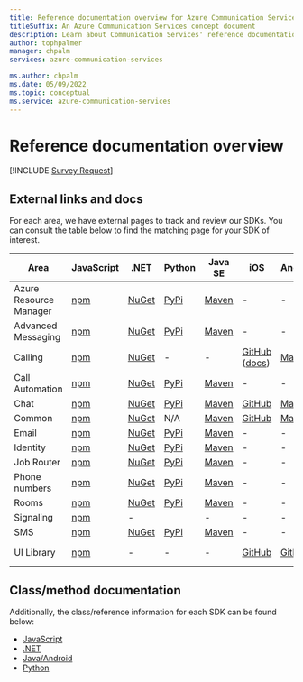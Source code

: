 ```yaml
---
title: Reference documentation overview for Azure Communication Services
titleSuffix: An Azure Communication Services concept document
description: Learn about Communication Services' reference documentation.
author: tophpalmer
manager: chpalm
services: azure-communication-services

ms.author: chpalm
ms.date: 05/09/2022
ms.topic: conceptual
ms.service: azure-communication-services
---
```

<!-- Please keep this table synced with: https://github.com/Azure/Communication/blob/master/README.md -->

# Reference documentation overview

[!INCLUDE [Survey Request](../includes/survey-request.md)]
## External links and docs

For each area, we have external pages to track and review our SDKs. You can consult the table below to find the matching page for your SDK of interest.

| Area                   | JavaScript                                                                | .NET                                                                              | Python                                                               | Java SE                                                                          | iOS                                                                                                                 | Android                                                                                   | Other                                                                                                                                                  |
|------------------------|---------------------------------------------------------------------------|-----------------------------------------------------------------------------------|----------------------------------------------------------------------|----------------------------------------------------------------------------------|---------------------------------------------------------------------------------------------------------------------|-------------------------------------------------------------------------------------------|--------------------------------------------------------------------------------------------------------------------------------------------------------|
| Azure Resource Manager | [npm](https://www.npmjs.com/package/@azure/arm-communication)             | [NuGet](https://www.nuget.org/packages/Azure.ResourceManager.Communication)       | [PyPi](https://pypi.org/project/azure-mgmt-communication/)           | [Maven](https://search.maven.org/search?q=a:azure-resourcemanager-communication) | -                                                                                                                   | -                                                                                         | [Go via GitHub](https://github.com/Azure/azure-sdk-for-go/releases/tag/v46.3.0)                                                                        |
| Advanced Messaging     | [npm](https://www.npmjs.com/package/@azure-rest/communication-messages)   | [NuGet](https://www.nuget.org/packages/Azure.Communication.Messages)              | [PyPi](https://pypi.org/project/azure-communication-messages/)       | [Maven](https://search.maven.org/search?q=a:azure-communication-messages)        | -                                                                                                                   | -                                                                                         | -                                                                                                                                                      |
| Calling                | [npm](https://www.npmjs.com/package/@azure/communication-calling)         | [NuGet](https://www.nuget.org/packages/Azure.Communication.Calling.WindowsClient) | -                                                                    | -                                                                                | [GitHub](https://github.com/Azure/azure-sdk-for-ios/releases) ([docs](/objectivec/communication-services/calling/)) | [Maven](https://search.maven.org/artifact/com.azure.android/azure-communication-calling/) | -                                                                                                                                                      |
| Call Automation        | [npm](https://www.npmjs.com/package/@azure/communication-call-automation) | [NuGet](https://www.nuget.org/packages/Azure.Communication.CallAutomation)        | [PyPi](https://pypi.org/project/azure-communication-callautomation/) | [Maven](https://search.maven.org/search?q=a:azure-communication-callautomation)  | -                                                                                                                   | -                                                                                         | -                                                                                                                                                      |
| Chat                   | [npm](https://www.npmjs.com/package/@azure/communication-chat)            | [NuGet](https://www.nuget.org/packages/Azure.Communication.Chat)                  | [PyPi](https://pypi.org/project/azure-communication-chat/)           | [Maven](https://search.maven.org/search?q=a:azure-communication-chat)            | [GitHub](https://github.com/Azure/azure-sdk-for-ios/releases)                                                       | [Maven](https://search.maven.org/search?q=a:azure-communication-chat)                     | -                                                                                                                                                      |
| Common                 | [npm](https://www.npmjs.com/package/@azure/communication-common)          | [NuGet](https://www.nuget.org/packages/Azure.Communication.Common/)               | N/A                                                                  | [Maven](https://search.maven.org/search?q=a:azure-communication-common)          | [GitHub](https://github.com/Azure/azure-sdk-for-ios/releases)                                                       | [Maven](https://search.maven.org/artifact/com.azure.android/azure-communication-common)   | -                                                                                                                                                      |
| Email                  | [npm](https://www.npmjs.com/package/@azure/communication-email)           | [NuGet](https://www.nuget.org/packages/Azure.Communication.Email)                 | [PyPi](https://pypi.org/project/azure-communication-email/)          | [Maven](https://search.maven.org/artifact/com.azure/azure-communication-email)   | -                                                                                                                   | -                                                                                         | -                                                                                                                                                      |
| Identity               | [npm](https://www.npmjs.com/package/@azure/communication-identity)        | [NuGet](https://www.nuget.org/packages/Azure.Communication.Identity)              | [PyPi](https://pypi.org/project/azure-communication-identity/)       | [Maven](https://search.maven.org/search?q=a:azure-communication-identity)        | -                                                                                                                   | -                                                                                         | -                                                                                                                                                      |
| Job Router             | [npm](https://www.npmjs.com/package/@azure-rest/communication-job-router) | [NuGet](https://www.nuget.org/packages/Azure.Communication.JobRouter)             | [PyPi](https://pypi.org/project/azure-communication-jobrouter/)      | [Maven](https://search.maven.org/search?q=a:azure-communication-jobrouter)       | -                                                                                                                   | -                                                                                         | -                                                                                                                                                      |
| Phone numbers          | [npm](https://www.npmjs.com/package/@azure/communication-phone-numbers)   | [NuGet](https://www.nuget.org/packages/Azure.Communication.PhoneNumbers)          | [PyPi](https://pypi.org/project/azure-communication-phonenumbers/)   | [Maven](https://search.maven.org/search?q=a:azure-communication-phonenumbers)    | -                                                                                                                   | -                                                                                         | -                                                                                                                                                      |
| Rooms                  | [npm](https://www.npmjs.com/package/@azure/communication-rooms)           | [NuGet](https://www.nuget.org/packages/Azure.Communication.Rooms)                 | [PyPi](https://pypi.org/project/azure-communication-rooms/)          | [Maven](https://search.maven.org/search?q=a:azure-communication-rooms)           | -                                                                                                                   | -                                                                                         | -                                                                                                                                                      |
| Signaling              | [npm](https://www.npmjs.com/package/@azure/communication-signaling)       | -                                                                                 |                                                                      | -                                                                                | -                                                                                                                   | -                                                                                         | -                                                                                                                                                      |
| SMS                    | [npm](https://www.npmjs.com/package/@azure/communication-sms)             | [NuGet](https://www.nuget.org/packages/Azure.Communication.Sms)                   | [PyPi](https://pypi.org/project/azure-communication-sms/)            | [Maven](https://search.maven.org/artifact/com.azure/azure-communication-sms)     | -                                                                                                                   | -                                                                                         | -                                                                                                                                                      |
| UI Library             | [npm](https://www.npmjs.com/package/@azure/communication-react)           | -                                                                                 | -                                                                    | -                                                                                | [GitHub](https://github.com/Azure/communication-ui-library-ios)                                                     | [GitHub](https://github.com/Azure/communication-ui-library-android)                       | [GitHub](https://github.com/Azure/communication-ui-library), [Storybook](https://azure.github.io/communication-ui-library/?path=/story/overview--page) |

## Class/method documentation

Additionally, the class/reference information for each SDK can be found below:

- [JavaScript](/javascript/api/overview/azure/communication)
- [.NET](/dotnet/api/overview/azure/communication)
- [Java/Android](/java/api/overview/azure/communication)
- [Python](/python/api/overview/azure/communication)
